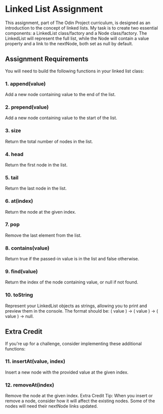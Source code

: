 # Linked List Assignment

This assignment, part of The Odin Project curriculum, is designed as an introduction to the concept of linked lists. My task is to create two essential components: a LinkedList class/factory and a Node class/factory. The LinkedList will represent the full list, while the Node will contain a value property and a link to the nextNode, both set as null by default.

## Assignment Requirements
You will need to build the following functions in your linked list class:

### 1. append(value)
Add a new node containing value to the end of the list.
### 2. prepend(value)
Add a new node containing value to the start of the list.
### 3. size
Return the total number of nodes in the list.
### 4. head
Return the first node in the list.
### 5. tail
Return the last node in the list.
### 6. at(index)
Return the node at the given index.
### 7. pop
Remove the last element from the list.
### 8. contains(value)
Return true if the passed-in value is in the list and false otherwise.
### 9. find(value)
Return the index of the node containing value, or null if not found.
### 10. toString
Represent your LinkedList objects as strings, allowing you to print and preview them in the console. The format should be: ( value ) -> ( value ) -> ( value ) -> null.

## Extra Credit
If you're up for a challenge, consider implementing these additional functions:

### 11. insertAt(value, index)
Insert a new node with the provided value at the given index.
### 12. removeAt(index)
Remove the node at the given index.
Extra Credit Tip: When you insert or remove a node, consider how it will affect the existing nodes. Some of the nodes will need their nextNode links updated.